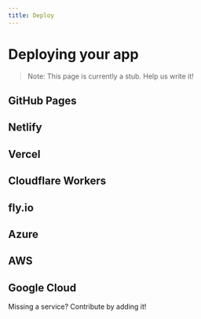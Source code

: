 ```yaml
---
title: Deploy
---
```


# Deploying your app

> Note: This page is currently a stub. Help us write it!

## GitHub Pages

## Netlify

## Vercel

## Cloudflare Workers

## fly.io

## Azure

## AWS

## Google Cloud

Missing a service? Contribute by adding it!
